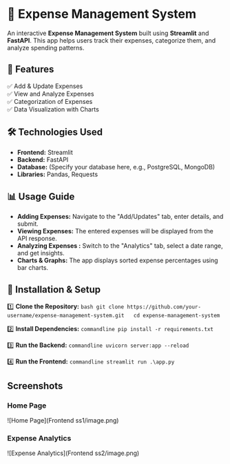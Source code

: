 # 🧾 Expense Management System  

An interactive **Expense Management System** built using **Streamlit** and **FastAPI**. This app helps users track their expenses, categorize them, and analyze spending patterns.  

## 📌 Features  
✅ Add & Update Expenses  
✅ View and Analyze Expenses  
✅ Categorization of Expenses  
✅ Data Visualization with Charts  

## 🛠️ Technologies Used  
- **Frontend:** Streamlit  
- **Backend:** FastAPI  
- **Database:** (Specify your database here, e.g., PostgreSQL, MongoDB)  
- **Libraries:** Pandas, Requests  

## 📊 Usage Guide

- **Adding Expenses:** Navigate to the "Add/Updates" tab, enter details, and submit.
- **Viewing Expenses:** The entered expenses will be displayed from the API response.
- **Analyzing Expenses :** Switch to the "Analytics" tab, select a date range, and get insights.
- **Charts & Graphs:** The app displays sorted expense percentages using bar charts.

## 🚀 Installation & Setup

1️⃣ **Clone the Repository:**
    ```bash
    git clone https://github.com/your-username/expense-management-system.git  
    cd expense-management-system
    ```

2️⃣ **Install Dependencies:**
    ```commandline
    pip install -r requirements.txt  
    ```

3️⃣ **Run the Backend:**
    ```commandline
    uvicorn server:app --reload  
    ```

4️⃣ **Run the Frontend:**
    ```commandline
    streamlit run .\app.py
    ```

## Screenshots

### Home Page
![Home Page](Frontend ss1/image.png)

### Expense Analytics
![Expense Analytics](Frontend ss2/image.png)

